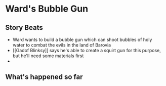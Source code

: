 # Ward's Bubble Gun
## Story Beats
* Ward wants to build a bubble gun which can shoot bubbles of holy water to combat the evils in the land of Barovia
* [[Gadof Blinksy]] says he's able to create a squirt gun for this purpose, but he'll need some materials first
* 
## What's happened so far